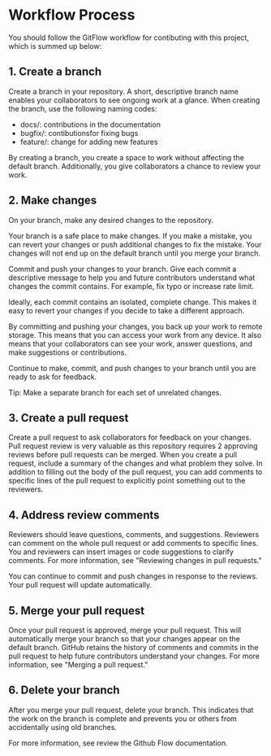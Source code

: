 # Workflow Process
You should follow the GitFlow workflow for contibuting with this project, which is summed up below:

## 1. Create a branch
Create a branch in your repository. A short, descriptive branch name enables your collaborators to see ongoing work at a glance. When creating the branch, use the following naming codes:

- docs/: contributions in the documentation
- bugfix/: contibutionsfor fixing bugs
- feature/: change for adding new features

By creating a branch, you create a space to work without affecting the default branch. Additionally, you give collaborators a chance to review your work.

## 2. Make changes

On your branch, make any desired changes to the repository. 

Your branch is a safe place to make changes. If you make a mistake, you can revert your changes or push additional changes to fix the mistake. Your changes will not end up on the default branch until you merge your branch.

Commit and push your changes to your branch. Give each commit a descriptive message to help you and future contributors understand what changes the commit contains. For example, fix typo or increase rate limit.

Ideally, each commit contains an isolated, complete change. This makes it easy to revert your changes if you decide to take a different approach. 

By committing and pushing your changes, you back up your work to remote storage. This means that you can access your work from any device. It also means that your collaborators can see your work, answer questions, and make suggestions or contributions.

Continue to make, commit, and push changes to your branch until you are ready to ask for feedback.

Tip: Make a separate branch for each set of unrelated changes. 

## 3. Create a pull request

Create a pull request to ask collaborators for feedback on your changes. Pull request review is very valuable as this repository requires 2 approving reviews before pull requests can be merged. When you create a pull request, include a summary of the changes and what problem they solve. In addition to filling out the body of the pull request, you can add comments to specific lines of the pull request to explicitly point something out to the reviewers.

## 4. Address review comments

Reviewers should leave questions, comments, and suggestions. Reviewers can comment on the whole pull request or add comments to specific lines. You and reviewers can insert images or code suggestions to clarify comments. For more information, see "Reviewing changes in pull requests."

You can continue to commit and push changes in response to the reviews. Your pull request will update automatically.

## 5. Merge your pull request

Once your pull request is approved, merge your pull request. This will automatically merge your branch so that your changes appear on the default branch. GitHub retains the history of comments and commits in the pull request to help future contributors understand your changes. For more information, see "Merging a pull request."


## 6. Delete your branch

After you merge your pull request, delete your branch. This indicates that the work on the branch is complete and prevents you or others from accidentally using old branches. 

For more information, see review the Github Flow documentation.
